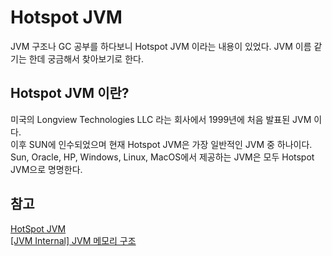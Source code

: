 # Hotspot JVM
JVM 구조나 GC 공부를 하다보니 Hotspot JVM 이라는 내용이 있었다. JVM 이름 같기는 한데 궁금해서 찾아보기로 한다.

## Hotspot JVM 이란?
미국의 Longview Technologies LLC 라는 회사에서 1999년에 처음 발표된 JVM 이다.  
이후 SUN에 인수되었으며 현재 Hotspot JVM은 가장 일반적인 JVM 중 하나이다.  
Sun, Oracle, HP, Windows, Linux, MacOS에서 제공하는 JVM은 모두 Hotspot JVM으로 명명한다.

## 참고
[HotSpot JVM](https://velog.io/@aki/HotSpot-JVM)  
[[JVM Internal] JVM 메모리 구조](https://12bme.tistory.com/382)
